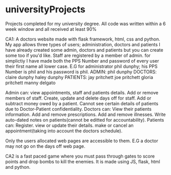 # universityProjects
Projects completed for my university degree. All code was written within a 6 week window and all received at least 90%

CA1: A doctors website made with flask framework, html, css and python.
My app allows three types of users; administration, doctors and patients
I have already created some admin, doctors and patients but you can create some too if you'd like. 
Staff are registered by a member of admin.
for simplictiy I have made both the PPS Number and password of every user their first name all lower case.
E.G for administrator phil dunphy; his PPS Number is phil and his password is phil.
ADMIN:      phil dunphy
DOCTORS:    claire dunphy
            haley dunphy
PATIENTS:   jay pritchett
            joe pritchett
            gloria pritchett
            manny delgato

Admin can:  view appointments, staff and patients details.
            Add or remove members of staff.
            Create, update and delete days off for staff.
            Add or subtract money owed by a patient.
            Cannot see certain details of patients due to Doctor-Patient confidentiality.
Doctors can: View their patients information.
             Add and remove prescriptions.
             Add and remove illnesses.
             Write auto-dated notes on patients(cannot be editted for accountability).
Patients can: Register.
              view or update their details.
              make or cancel an appointment(taking into account the doctors schedule).

Only the users allocated web pages are accessible to them. E.G a doctor may not go on the days off web page.  


CA2 is a fast paced game where you must pass through gates to score points and drop bombs to kill the enemies. It is made using JS, flask, html and python.
